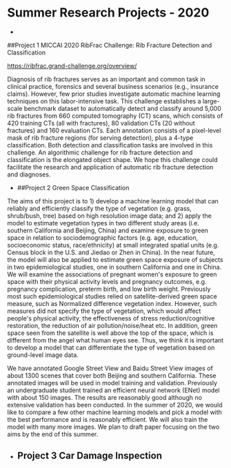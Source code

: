 # Summer Research Projects - 2020


* 
##Project 1 MICCAI 2020 RibFrac Challenge:  Rib Fracture Detection and Classification

https://ribfrac.grand-challenge.org/overview/

Diagnosis of rib fractures serves as an important and common task in clinical practice, forensics and several business scenarios (e.g., insurance claims). However, few prior studies investigate automatic machine learning techniques on this labor-intensive task. This challenge establishes a large-scale benchmark dataset to automatically detect and classify around 5,000 rib fractures from 660 computed tomography (CT) scans, which consists of 420 training CTs (all with fractures), 80 validation CTs (20 without fractures) and 160 evaluation CTs. Each annotation consists of a pixel-level mask of rib fracture regions (for serving detection), plus a 4-type classification. Both detection and classification tasks are involved in this challenge. An algorithmic challenge for rib fracture detection and classification is the elongated object shape. We hope this challenge could facilitate the research and application of automatic rib fracture detection and diagnoses.  

* ##Project 2 Green Space Classification

The aims of this project is to 1) develop a machine learning model that can reliably and efficiently classify the type of vegetation (e.g. grass, shrub/bush, tree) based on high resolution image data; and 2) apply the model to estimate vegetation types in two different study areas (i.e. southern California and Beijing, China) and examine exposure to green space in relation to sociodemographic factors (e.g. age, education, socioeconomic status, race/ethnicity) at small integrated spatial units (e.g. Census block in the U.S. and Jiedao or Zhen in China).  In the near future, the model will also be applied to estimate green space exposure of subjects in two epidemiological studies, one in southern California and one in China.  We will examine the associations of pregnant women's exposure to green space with their physical activity levels and pregnancy outcomes, e.g. pregnancy complication, preterm birth, and low birth weight.  Previously most such epidemiological studies relied on satellite-derived green space measure, such as Normalized difference vegetation index.  However, such measures did not specify the type of vegetation, which would affect people's physical activity, the effectiveness of stress reduction/cognitive restoration, the reduction of air pollution/noise/heat etc.  In addition, green space seen from the satellite is well above the top of the space, which is different from the angel what human eyes see.  Thus, we think it is important to develop a model that can differentiate the type of vegetation based on ground-level image data.

We have annotated Google Street View and Baidu Street View images of about 1300 scenes that cover both Beijing and southern California.   These annotated images will be used in model training and validation.  Previously an undergraduate student trained an efficient neural network (ENet) model with about 150 images.  The results are reasonably good although no extensive validation has been conducted.  In the summer of 2020, we would like to compare a few other machine learning models and pick a model with the best performance and is reasonably efficient.  We will also train the model with many more images.  We plan to draft paper focusing on the two aims  by the end of this summer.

* ## Project 3 Car Damage Inspection

